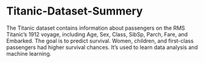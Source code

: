 # Titanic-Dataset-Summery
The Titanic dataset contains information about passengers on the RMS Titanic’s 1912 voyage, including Age, Sex, Class, SibSp, Parch, Fare, and Embarked. The goal is to predict survival. Women, children, and first-class passengers had higher survival chances. It’s used to learn data analysis and machine learning.
